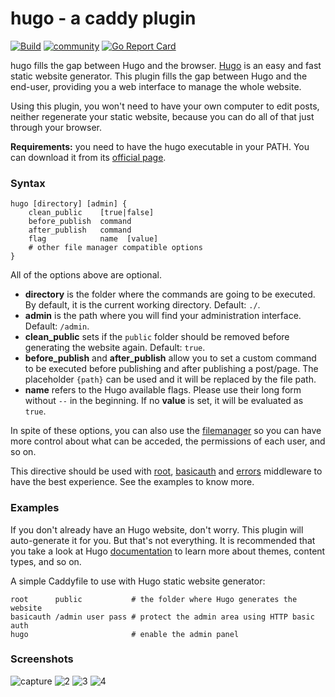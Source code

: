 # hugo - a caddy plugin

[![Build](https://img.shields.io/travis/hacdias/caddy-hugo.svg?style=flat-square)](https://travis-ci.org/hacdias/caddy-hugo)
[![community](https://img.shields.io/badge/community-forum-ff69b4.svg?style=flat-square)](https://caddy.community)
[![Go Report Card](https://goreportcard.com/badge/github.com/hacdias/caddy-hugo?style=flat-square)](https://goreportcard.com/report/hacdias/caddy-hugo)

hugo fills the gap between Hugo and the browser. [Hugo](http://gohugo.io/) is an easy and fast static website generator. This plugin fills the gap between Hugo and the end-user, providing you a web interface to manage the whole website.

Using this plugin, you won't need to have your own computer to edit posts, neither regenerate your static website, because you can do all of that just through your browser.

**Requirements:** you need to have the hugo executable in your PATH. You can download it from its [official page](http://gohugo.io).

### Syntax

```
hugo [directory] [admin] {
    clean_public    [true|false]
    before_publish  command
    after_publish   command
    flag            name  [value]
    # other file manager compatible options
}
```

All of the options above are optional.

* **directory** is the folder where the commands are going to be executed. By default, it is the current working directory. Default: `./`.
* **admin** is the path where you will find your administration interface. Default: `/admin`.
* **clean_public** sets if the `public` folder should be removed before generating the website again. Default: `true`.
* **before_publish** and **after_publish** allow you to set a custom command to be executed before publishing and after publishing a post/page. The placeholder `{path}` can be used and it will be replaced by the file path.
* **name** refers to the Hugo available flags. Please use their long form without `--` in the beginning. If no **value** is set, it will be evaluated as `true`.

In spite of these options, you can also use the [filemanager](https://caddyserver.com/docs/http.filemanager) so you can have more control about what can be acceded, the permissions of each user, and so on.

This directive should be used with [root](https://caddyserver.com/docs/root), [basicauth](https://caddyserver.com/docs/basicauth) and [errors](https://caddyserver.com/docs/errors) middleware to have the best experience. See the examples to know more.

### Examples

If you don't already have an Hugo website, don't worry. This plugin will auto-generate it for you. But that's not everything. It is recommended that you take a look at Hugo [documentation](http://gohugo.io/themes/overview/) to learn more about themes, content types, and so on.

A simple Caddyfile to use with Hugo static website generator:

```
root      public           # the folder where Hugo generates the website
basicauth /admin user pass # protect the admin area using HTTP basic auth
hugo                       # enable the admin panel
```

### Screenshots

![capture](https://cloud.githubusercontent.com/assets/5447088/25630072/b9a95dfa-2f63-11e7-81fe-00bab89e3391.PNG)
![2](https://cloud.githubusercontent.com/assets/5447088/25630073/b9b00678-2f63-11e7-8f5d-6488c641ed19.PNG)
![3](https://cloud.githubusercontent.com/assets/5447088/25630074/b9cbe3ca-2f63-11e7-8e53-19a3e553f86b.PNG)
![4](https://cloud.githubusercontent.com/assets/5447088/25630075/b9cfa320-2f63-11e7-8262-cdd942d4a3b5.PNG)
